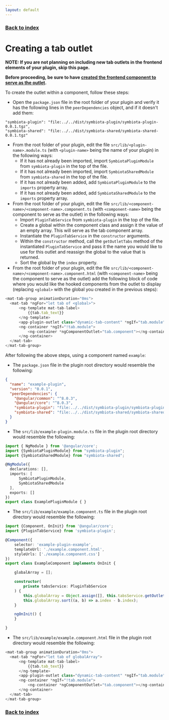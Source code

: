 ```yaml
---
layout: default
---
```


### [Back to index](./index.html)

# Creating a tab outlet

**NOTE: If you are not planning on including new tab outlets in the frontend elements of your plugin, skip this page.**

**Before proceeding, be sure to have [created the frontend component to serve as the outlet](./creating-frontend-component.html).**

To create the outlet within a component, follow these steps:
- Open the `package.json` file in the root folder of your plugin and verify it has the following lines in the `peerDependencies` object,
  and if it doesn't add them:
```
"symbiota-plugin": "file:../../dist/symbiota-plugin/symbiota-plugin-0.0.1.tgz",
"symbiota-shared": "file:../../dist/symbiota-shared/symbiota-shared-0.0.1.tgz"
```
- From the root folder of your plugin, edit the file `src/lib/<plugin-name>.module.ts` (with `<plugin-name>` being 
  the name of your plugin) in the following ways:
  - If it has not already been imported, import `SymbiotaPluginModule` from `symbiota-plugin` in the top of the file.
  - If it has not already been imported, import `SymbiotaSharedModule` from `symbiota-shared` in the top of the file.
  - If it has not already been added, add `SymbiotaPluginModule` to the `imports` property array.
  - If it has not already been added, add `SymbiotaSharedModule` to the `imports` property array.
- From the root folder of your plugin, edit the file `src/lib/<component-name>/<component-name>.component.ts` (with `<component-name>` being 
  the component to serve as the outlet) in the following ways:
  - Import `PluginTabService` from `symbiota-plugin` in the top of the file.
  - Create a global within the component class and assign it the value of an empty array. This will serve as the tab component array.
  - Instantiate the `PluginTabService` in the `constructor` arguments.
  - Within the `constructor` method, call the `getOutletTabs` method of the instantiated `PluginTabService` and pass it the name 
    you would like to use for this outlet and reassign the global to the value that is returned.
  - Sort the global by the `index` property.
- From the root folder of your plugin, edit the file `src/lib/<component-name>/<component-name>.component.html` (with `<component-name>` being 
  the component to serve as the outlet) add the following block of code where you would like the hooked components from the outlet
  to display (replacing `<global>` with the global you created in the previous steps):
  
```typescript
<mat-tab-group animationDuration="0ms">
  <mat-tab *ngFor="let tab of <global>">
      <ng-template mat-tab-label>
          {{tab.tab_text}}
      </ng-template>
      <app-plugin-outlet class="dynamic-tab-content" *ngIf="tab.module" [file]="tab.filename" [module]="tab.module" [provider]="tab.provider" [child]="true"></app-plugin-outlet>
      <ng-container *ngIf="!tab.module">
          <ng-container *ngComponentOutlet="tab.component"></ng-container>
      </ng-container>
  </mat-tab>
</mat-tab-group>
```
After following the above steps, using a component named `example`: 
  - The `package.json` file in the plugin root directory would resemble the following:
    
```json
{
  "name": "example-plugin",
  "version": "0.0.1",
  "peerDependencies": {
    "@angular/common": "^8.0.3",
    "@angular/core": "^8.0.3",
    "symbiota-plugin": "file:../../dist/symbiota-plugin/symbiota-plugin-0.0.1.tgz",
    "symbiota-shared": "file:../../dist/symbiota-shared/symbiota-shared-0.0.1.tgz"
  }
}
```
  - The `src/lib/example-plugin.module.ts` file in the plugin root directory would resemble the following:
      
```typescript
import { NgModule } from '@angular/core';
import {SymbiotaPluginModule} from "symbiota-plugin";
import {SymbiotaSharedModule} from "symbiota-shared";

@NgModule({
  declarations: [],
  imports: [
      SymbiotaPluginModule,
      SymbiotaSharedModule
  ],
  exports: []
})
export class ExamplePluginModule { }
```
  - The `src/lib/example/example.component.ts` file in the plugin root directory would resemble the following:
        
```typescript
import {Component, OnInit} from '@angular/core';
import {PluginTabService} from 'symbiota-plugin';

@Component({
    selector: 'example-plugin-example',
    templateUrl: './example.component.html',
    styleUrls: ['./example.component.css']
})
export class ExampleComponent implements OnInit {

    globalArray = [];

    constructor(
        private tabsService: PluginTabService
    ) {
        this.globalArray = Object.assign([], this.tabsService.getOutletTabs('example-plugin-tab-outlet'));
        this.globalArray.sort((a, b) => a.index - b.index);
    }

    ngOnInit() {
    }

}
```
  - The `src/lib/example/example.component.html` file in the plugin root directory would resemble the following:
          
```typescript
<mat-tab-group animationDuration="0ms">
  <mat-tab *ngFor="let tab of globalArray">
      <ng-template mat-tab-label>
          {{tab.tab_text}}
      </ng-template>
      <app-plugin-outlet class="dynamic-tab-content" *ngIf="tab.module" [file]="tab.filename" [module]="tab.module" [provider]="tab.provider" [child]="true"></app-plugin-outlet>
      <ng-container *ngIf="!tab.module">
          <ng-container *ngComponentOutlet="tab.component"></ng-container>
      </ng-container>
  </mat-tab>
</mat-tab-group>
```

### [Back to index](./index.html)
